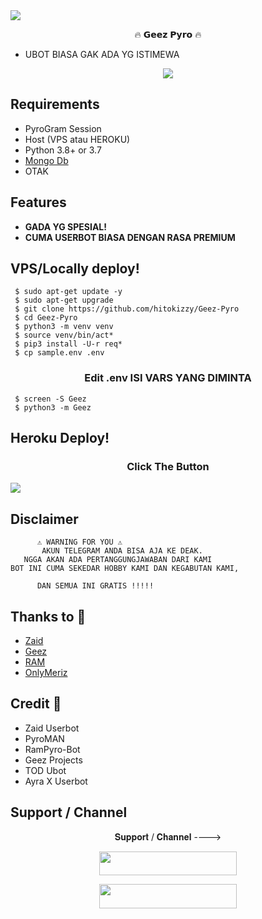 <img src="https://telegra.ph/file/c78bb1efdeed38ee16eb2.png">

<p align="center"> 🔥 𝗚𝗲𝗲𝘇 𝗣𝘆𝗿𝗼 🔥 </p>

- UBOT BIASA GAK ADA YG ISTIMEWA

<p align="center">
    <a href="https://www.python.org/" alt="made-with-python"> <img src="https://img.shields.io/badge/Made%20with-Python-black.svg?style=flat-square&logo=python&logoColor=blue&color=red" /></a>

## Requirements 

- PyroGram Session
- Host (VPS atau HEROKU)
- Python 3.8+ or 3.7
- [Mongo Db](https://youtu.be/mnvjt_a5JYA)
- OTAK


## Features 

- **GADA YG SPESIAL!**
- **CUMA USERBOT BIASA DENGAN RASA PREMIUM**



## VPS/Locally deploy!
```console
 $ sudo apt-get update -y
 $ sudo apt-get upgrade
 $ git clone https://github.com/hitokizzy/Geez-Pyro
 $ cd Geez-Pyro
 $ python3 -m venv venv
 $ source venv/bin/act*
 $ pip3 install -U-r req*
 $ cp sample.env .env
```

<h3 align="center">
   Edit <b>.env</b> ISI VARS YANG DIMINTA
</h3>

```console
 $ screen -S Geez
 $ python3 -m Geez
```

## Heroku Deploy!
<h3 align="center">Click The Button</h3>
<a href="https://heroku.com/deploy?template=https://github.com/hitokizzy/Geez-Pyro"><img src="https://www.herokucdn.com/deploy/button.svg"></a>
</div>

## Disclaimer 


```console
      ⚠️ WARNING FOR YOU ⚠️
       AKUN TELEGRAM ANDA BISA AJA KE DEAK.
   NGGA AKAN ADA PERTANGGUNGJAWABAN DARI KAMI
BOT INI CUMA SEKEDAR HOBBY KAMI DAN KEGABUTAN KAMI,
      
      DAN SEMUA INI GRATIS !!!!!
```

## Thanks to 💖
- [Zaid](https://github.com/ITZ-ZAID)
- [Geez](https://t.me/GeezSupport)
- [RAM](https://t.me/ramsupportt)
- [OnlyMeriz](https://github.com/Onlymeriz)

## Credit 💖
- Zaid Userbot
- PyroMAN
- RamPyro-Bot
- Geez Projects
- TOD Ubot
- Ayra X Userbot

## Support / Channel

<p align="center">𝐒𝐮𝐩𝐩𝐨𝐫𝐭 / 𝐂𝐡𝐚𝐧𝐧𝐞𝐥 ----> </p>

<p align="center"><a href="https://t.me/ramsupportt"><img src="https://img.shields.io/badge/ᴛᴇʟᴇɢʀᴀᴍ-𝐒𝐮𝐩𝐩𝐨𝐫𝐭-black?&style=for-the-badge&logo=telegram" width="220" height="38.45"></a></p>
<p align="center"><a href="https://t.me/GeezSupport"><img src="https://img.shields.io/badge/ᴛᴇʟᴇɢʀᴀᴍ-𝐒𝐮𝐩𝐩𝐨𝐫𝐭-black?&style=for-the-badge&logo=telegram" width="220" height="38.45"></a></p>
